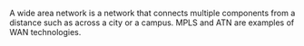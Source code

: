 A wide area network is a network that connects multiple components from a distance such as across a city or a campus. MPLS and ATN are examples of WAN technologies.